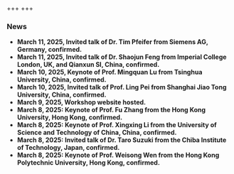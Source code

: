 +++
+++

### <b>News
- March 11, 2025, Invited talk of Dr. Tim Pfeifer from Siemens AG, Germany, confirmed.
- March 11, 2025, Invited talk of Dr. Shaojun Feng from Imperial College London, UK, and Qianxun SI, China, confirmed.
- March 10, 2025, Keynote of Prof. Mingquan Lu from Tsinghua University, China, confirmed.
- March 10, 2025, Invited talk of Prof. Ling Pei from Shanghai Jiao Tong University, China, confirmed.
- March 9, 2025, Workshop website hosted.
- March 8, 2025: Keynote of Prof. Fu Zhang from the Hong Kong University, Hong Kong, confirmed.
- March 8, 2025: Keynote of Prof. Xingxing Li from the University of Science and Technology of China, China, confirmed.
- March 8, 2025: Invited talk of Dr. Taro Suzuki from the Chiba Institute of Technology, Japan, confirmed.
- March 8, 2025: Keynote of Prof. Weisong Wen from the Hong Kong Polytechnic University, Hong Kong, confirmed.


